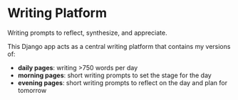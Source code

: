 # Writing Platform

Writing prompts to reflect, synthesize, and appreciate.

This Django app acts as a central writing platform that contains my versions of:

- **daily pages**: writing >750 words per day
- **morning pages**: short writing prompts to set the stage for the day
- **evening pages**: short writing prompts to reflect on the day and plan for tomorrow